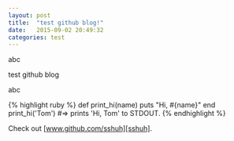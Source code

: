 ```yaml
---
layout: post
title:  "test github blog!"
date:   2015-09-02 20:49:32
categories: test
---
```


abc

test github blog



abc

{% highlight ruby %}
def print_hi(name)
  puts "Hi, #{name}"
end
print_hi('Tom')
#=> prints 'Hi, Tom' to STDOUT.
{% endhighlight %}

Check out [www.github.com/sshuh][sshuh].

[sshuh]: www.github.com/sshuh
